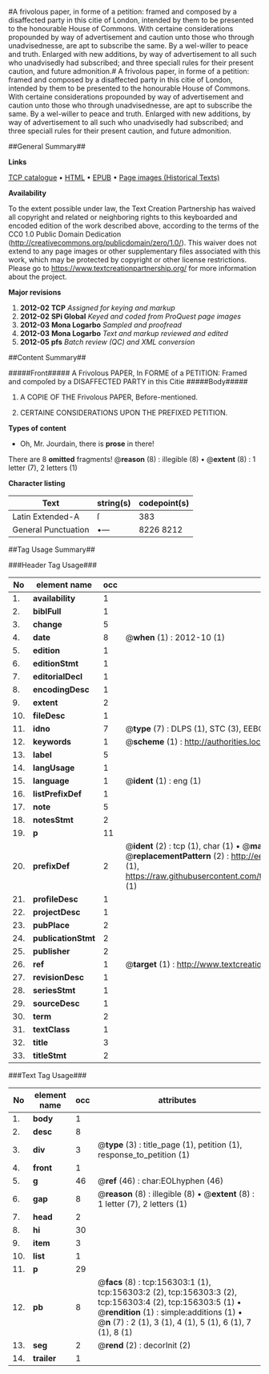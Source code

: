 #A frivolous paper, in forme of a petition: framed and composed by a disaffected party in this citie of London, intended by them to be presented to the honourable House of Commons. With certaine considerations propounded by way of advertisement and caution unto those who through unadvisednesse, are apt to subscribe the same. By a wel-willer to peace and truth. Enlarged with new additions, by way of advertisement to all such who unadvisedly had subscribed; and three speciall rules for their present caution, and future admonition.#
A frivolous paper, in forme of a petition: framed and composed by a disaffected party in this citie of London, intended by them to be presented to the honourable House of Commons. With certaine considerations propounded by way of advertisement and caution unto those who through unadvisednesse, are apt to subscribe the same. By a wel-willer to peace and truth. Enlarged with new additions, by way of advertisement to all such who unadvisedly had subscribed; and three speciall rules for their present caution, and future admonition.

##General Summary##

**Links**

[TCP catalogue](http://www.ota.ox.ac.uk/tcp/)  • 
[HTML](http://tei.it.ox.ac.uk/tcp/Texts-HTML/free/A84/A84934.html)  • 
[EPUB](http://tei.it.ox.ac.uk/tcp/Texts-EPUB/free/A84/A84934.epub) • 
[Page images (Historical Texts)](https://historicaltexts.jisc.ac.uk/eebo-99871299e)

**Availability**

To the extent possible under law, the Text Creation Partnership has waived all copyright and related or neighboring rights to this keyboarded and encoded edition of the work described above, according to the terms of the CC0 1.0 Public Domain Dedication (http://creativecommons.org/publicdomain/zero/1.0/). This waiver does not extend to any page images or other supplementary files associated with this work, which may be protected by copyright or other license restrictions. Please go to https://www.textcreationpartnership.org/ for more information about the project.

**Major revisions**

1. __2012-02__ __TCP__ *Assigned for keying and markup*
1. __2012-02__ __SPi Global__ *Keyed and coded from ProQuest page images*
1. __2012-03__ __Mona Logarbo__ *Sampled and proofread*
1. __2012-03__ __Mona Logarbo__ *Text and markup reviewed and edited*
1. __2012-05__ __pfs__ *Batch review (QC) and XML conversion*

##Content Summary##

#####Front#####
A Frivolous PAPER, In FORME of a PETITION: Framed and compoſed by a DISAFFECTED PARTY in this Citie 
#####Body#####

1. A COPIE OF THE Frivolous PAPER, Before-mentioned.

1. CERTAINE CONSIDERATIONS UPON THE PREFIXED PETITION.

**Types of content**

  * Oh, Mr. Jourdain, there is **prose** in there!

There are 8 **omitted** fragments! 
 @__reason__ (8) : illegible (8)  •  @__extent__ (8) : 1 letter (7), 2 letters (1)

**Character listing**


|Text|string(s)|codepoint(s)|
|---|---|---|
|Latin Extended-A|ſ|383|
|General Punctuation|•—|8226 8212|

##Tag Usage Summary##

###Header Tag Usage###

|No|element name|occ|attributes|
|---|---|---|---|
|1.|__availability__|1||
|2.|__biblFull__|1||
|3.|__change__|5||
|4.|__date__|8| @__when__ (1) : 2012-10 (1)|
|5.|__edition__|1||
|6.|__editionStmt__|1||
|7.|__editorialDecl__|1||
|8.|__encodingDesc__|1||
|9.|__extent__|2||
|10.|__fileDesc__|1||
|11.|__idno__|7| @__type__ (7) : DLPS (1), STC (3), EEBO-CITATION (1), PROQUEST (1), VID (1)|
|12.|__keywords__|1| @__scheme__ (1) : http://authorities.loc.gov/ (1)|
|13.|__label__|5||
|14.|__langUsage__|1||
|15.|__language__|1| @__ident__ (1) : eng (1)|
|16.|__listPrefixDef__|1||
|17.|__note__|5||
|18.|__notesStmt__|2||
|19.|__p__|11||
|20.|__prefixDef__|2| @__ident__ (2) : tcp (1), char (1)  •  @__matchPattern__ (2) : ([0-9\-]+):([0-9IVX]+) (1), (.+) (1)  •  @__replacementPattern__ (2) : http://eebo.chadwyck.com/downloadtiff?vid=$1&page=$2 (1), https://raw.githubusercontent.com/textcreationpartnership/Texts/master/tcpchars.xml#$1 (1)|
|21.|__profileDesc__|1||
|22.|__projectDesc__|1||
|23.|__pubPlace__|2||
|24.|__publicationStmt__|2||
|25.|__publisher__|2||
|26.|__ref__|1| @__target__ (1) : http://www.textcreationpartnership.org/docs/. (1)|
|27.|__revisionDesc__|1||
|28.|__seriesStmt__|1||
|29.|__sourceDesc__|1||
|30.|__term__|2||
|31.|__textClass__|1||
|32.|__title__|3||
|33.|__titleStmt__|2||


###Text Tag Usage###

|No|element name|occ|attributes|
|---|---|---|---|
|1.|__body__|1||
|2.|__desc__|8||
|3.|__div__|3| @__type__ (3) : title_page (1), petition (1), response_to_petition (1)|
|4.|__front__|1||
|5.|__g__|46| @__ref__ (46) : char:EOLhyphen (46)|
|6.|__gap__|8| @__reason__ (8) : illegible (8)  •  @__extent__ (8) : 1 letter (7), 2 letters (1)|
|7.|__head__|2||
|8.|__hi__|30||
|9.|__item__|3||
|10.|__list__|1||
|11.|__p__|29||
|12.|__pb__|8| @__facs__ (8) : tcp:156303:1 (1), tcp:156303:2 (2), tcp:156303:3 (2), tcp:156303:4 (2), tcp:156303:5 (1)  •  @__rendition__ (1) : simple:additions (1)  •  @__n__ (7) : 2 (1), 3 (1), 4 (1), 5 (1), 6 (1), 7 (1), 8 (1)|
|13.|__seg__|2| @__rend__ (2) : decorInit (2)|
|14.|__trailer__|1||
